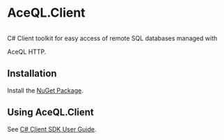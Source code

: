 # AceQL.Client
<img src="https://www.aceql.com/favicon.png" alt=""/>

C# Client toolkit for easy access of remote SQL databases managed with 
<!-- <a href="https://www.aceql.com">AceQL HTTP</a>. -->  AceQL HTTP.

## Installation  ##

Install the <a href="https://www.nuget.org/packages/AceQL.Client">NuGet Package</a>. 

## Using AceQL.Client ##

See <a href="https://www.aceql.com/rest/soft/1.0/aceql-http1.0-user-guide-csharp-sdk.pdf">C# Client SDK User Guide</a>.

